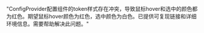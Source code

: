 "ConfigProvider配置组件的token样式存在冲突，导致鼠标hover和选中的颜色都为红色。期望鼠标hover颜色为红色，选中颜色为白色。已提供可复现链接和详细环境信息。需要帮助解决此问题。"
